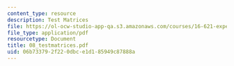 ```yaml
---
content_type: resource
description: Test Matrices
file: https://ol-ocw-studio-app-qa.s3.amazonaws.com/courses/16-621-experimental-projects-i-spring-2003/06b733792f220dbce1d185949c87888a_08_testmatrices.pdf
file_type: application/pdf
resourcetype: Document
title: 08_testmatrices.pdf
uid: 06b73379-2f22-0dbc-e1d1-85949c87888a
---
```

